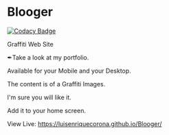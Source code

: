 # Blooger

[![Codacy Badge](https://api.codacy.com/project/badge/Grade/d7f5379918224dd490b19258aa425ba8)](https://app.codacy.com/gh/luisenriquecorona/Blooger?utm_source=github.com&utm_medium=referral&utm_content=luisenriquecorona/Blooger&utm_campaign=Badge_Grade)

Graffiti Web Site

✒Take a look at my portfolio.

Available for your Mobile and your Desktop.

The content is of a Graffiti Images.

I'm sure you will like it.

Add it to your home screen.


View Live:
https://luisenriquecorona.github.io/Blooger/
